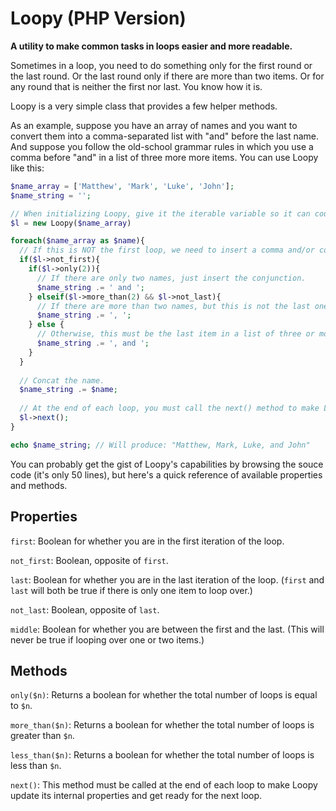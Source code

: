 # Loopy (PHP Version)
**A utility to make common tasks in loops easier and more readable.**

Sometimes in a loop, you need to do something only for the first round or the last round. Or the last round only if there are more than two items. Or for any round that is neither the first nor last. You know how it is.

Loopy is a very simple class that provides a few helper methods.

As an example, suppose you have an array of names and you want to convert them into a comma-separated list with "and" before the last name. And suppose you follow the old-school grammar rules in which you use a comma before "and" in a list of three more more items. You can use Loopy like this:

```php
$name_array = ['Matthew', 'Mark', 'Luke', 'John'];
$name_string = '';

// When initializing Loopy, give it the iterable variable so it can count the items.
$l = new Loopy($name_array)

foreach($name_array as $name){
  // If this is NOT the first loop, we need to insert a comma and/or conjunction.
  if($l->not_first){
    if($l->only(2)){
      // If there are only two names, just insert the conjunction.
      $name_string .= ' and ';
    } elseif($l->more_than(2) && $l->not_last){
      // If there are more than two names, but this is not the last one, insert a comma.
      $name_string .= ', ';
    } else {
      // Otherwise, this must be the last item in a list of three or more. Insert comma and conjunction.
      $name_string .= ', and ';
    }
  }
  
  // Concat the name.
  $name_string .= $name;
  
  // At the end of each loop, you must call the next() method to make Loopy update its internal properties.
  $l->next();
}

echo $name_string; // Will produce: "Matthew, Mark, Luke, and John"
```

You can probably get the gist of Loopy's capabilities by browsing the souce code (it's only 50 lines), but here's a quick reference of available properties and methods.

## Properties
`first`: Boolean for whether you are in the first iteration of the loop.

`not_first`: Boolean, opposite of `first`.

`last`: Boolean for whether you are in the last iteration of the loop. (`first` and `last` will both be true if there is only one item to loop over.)

`not_last`: Boolean, opposite of `last`.

`middle`: Boolean for whether you are between the first and the last. (This will never be true if looping over one or two items.)

## Methods
`only($n)`: Returns a boolean for whether the total number of loops is equal to `$n`.

`more_than($n)`: Returns a boolean for whether the total number of loops is greater than `$n`.

`less_than($n)`: Returns a boolean for whether the total number of loops is less than `$n`.

`next()`: This method must be called at the end of each loop to make Loopy update its internal properties and get ready for the next loop.
